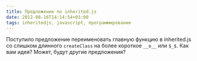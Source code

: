```yaml
---
title: Предложение по inherited.js
date: 2012-08-16T14:14:54+03:00
tags: inheritedjs, javascript, программирование
---
```


Поступило предложение переименовать главную функцию в inherited.js cо слишком длинного `createClass` на более короткое `__o__` или `$_$`. Как вам идея? Может, будут другие предложения?
